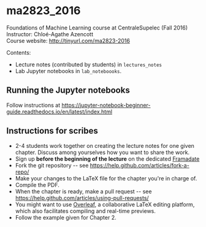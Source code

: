 # ma2823_2016
Foundations of Machine Learning course at CentraleSupelec (Fall 2016)  
Instructor: Chloé-Agathe Azencott  
Course website: http://tinyurl.com/ma2823-2016

Contents:
* Lecture notes (contributed by students) in ```lectures_notes```
* Lab Jupyter notebooks in ```lab_noteboooks```.

## Running the Jupyter notebooks
Follow instructions at https://jupyter-notebook-beginner-guide.readthedocs.io/en/latest/index.html

## Instructions for scribes
* 2-4 students work together on creating the lecture notes for one given chapter. Discuss among yourselves how you want to share the work.
* Sign up __before the beginning of the lecture__ on the dedicated [Framadate](https://framadate.org/omVzzIPfaHHgm881)
* Fork the git repository -- see https://help.github.com/articles/fork-a-repo/
* Make your changes to the LaTeX file for the chapter you're in charge of. 
* Compile the PDF.
* When the chapter is ready, make a pull request -- see https://help.github.com/articles/using-pull-requests/ 
* You might want to use [Overleaf](https://www.overleaf.com), a collaborative LaTeX editing platform, which also facilitates compiling and real-time previews.
* Follow the example given for Chapter 2.

